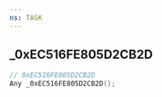 ```yaml
---
ns: TASK
---
```

## _0xEC516FE805D2CB2D

```c
// 0xEC516FE805D2CB2D
Any _0xEC516FE805D2CB2D();
```

